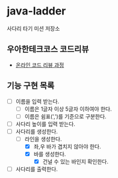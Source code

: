 # java-ladder

사다리 타기 미션 저장소

## 우아한테크코스 코드리뷰

- [온라인 코드 리뷰 과정](https://github.com/woowacourse/woowacourse-docs/blob/master/maincourse/README.md)

## 기능 구현 목록

- [ ] 이름을 입력 받는다.
  - [ ] 이름은 1글자 이상 5글자 이하여야 한다.
  - [ ] 이름은 쉼표(',')를 기준으로 구분한다.
- [ ] 사다리 높이를 입력 받는다.
- [ ] 사다리를 생성한다.
  - [ ] 라인을 생성한다.
    - [x] 좌,우 바가 겹치지 않아야 한다.
    - [x] 바를 생성한다.
      - [x] 건널 수 있는 바인지 확인한다.
- [ ] 사다리를 출력한다.
